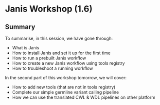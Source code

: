 # Janis Workshop (1.6)

## Summary

To summarise, in this session, we have gone through:

- What is Janis
- How to install Janis and set it up for the first time
- How to run a prebuilt Janis workflow
- How to create a new Janis workflow using tools registry
- How to troubleshoot a running workflow

In the second part of this workshop tomorrow, we will cover:

- How to add new tools (that are not in tools registry) 
- Complete our simple germline variant calling pipeline
- How we can use the translated CWL & WDL pipelines on other platform



